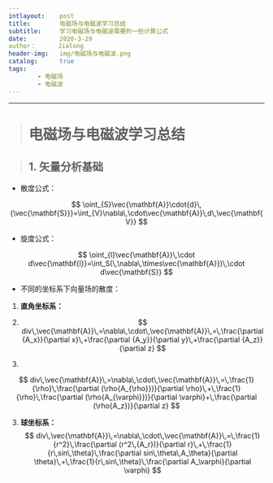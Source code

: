 ```yaml
---
intlayout:    post
title:        电磁场与电磁波学习总结
subtitle:     学习电磁场与电磁波需要的一些计算公式
date:         2020-3-29
author：      Jialong
header-img:   img/电磁场与电磁波.png
catalog:      true
tags:
        - 电磁场
        - 电磁波
---
```


---

> # 电磁场与电磁波学习总结



> ## 1. 矢量分析基础

- 散度公式：

$$
\oint_{S}\vec{\mathbf{A}}\cdot{d}\,{\vec{\mathbf{S}}}=\int_{V}\nabla\,\cdot\vec{\mathbf{A}}\,d\,\vec{\mathbf{V}}
$$




- 旋度公式：

$$
\oint_{l}\vec{\mathbf{A}}\,\cdot d\vec{\mathbf{l}}=\int_S(\,\nabla\,\times\vec{\mathbf{A}})\,\cdot d\vec{\mathbf{S}}
$$





- 不同的坐标系下向量场的散度：



1. **直角坐标系：**
2. $$
   div\,\vec{\mathbf{A}}\,=\nabla\,\cdot\,\vec{\mathbf{A}}\,=\,\frac{\partial {A_x}}{\partial x}\,+\frac{\partial {A_y}}{\partial y}\,+\frac{\partial {A_z}}{\partial z}
   $$

3. 

$$
div\,\vec{\mathbf{A}}\,=\nabla\,\cdot\,\vec{\mathbf{A}}\,=\,\frac{1}{\rho}\,\frac{\partial (\rho{A_{\rho}})}{\partial \rho}\,+\,\frac{1}{\rho}\,\frac{\partial (\rho{A_{\varphi}})}{\partial \varphi}+\,\frac{\partial (\rho{A_z})}{\partial z}
$$

3. **球坐标系：**
   $$
   div\,\vec{\mathbf{A}}\,=\nabla\,\cdot\,\vec{\mathbf{A}}\,=\,\frac{1}{r^2}\,\frac{\partial (r^2\,{A_r})}{\partial r}\,+\,\frac{1}{r\,sin\,\theta}\,\frac{\partial sin\,\theta\,A_\theta}{\partial \theta}\,+\,\frac{1}{r\,sin\,\theta}\,\frac{\partial A_\varphi}{\partial \varphi}
   $$
   

